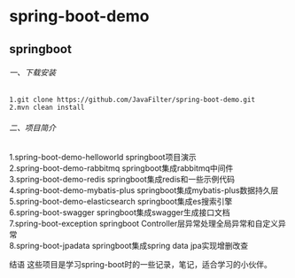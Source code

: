 # spring-boot-demo
## **springboot**

######  一、下载安装  
 
 `1.git clone https://github.com/JavaFilter/spring-boot-demo.git`  
 `2.mvn clean install`
 
######  二、项目简介  

 1.spring-boot-demo-helloworld  springboot项目演示  
 2.spring-boot-demo-rabbitmq springboot集成rabbitmq中间件  
 3.spring-boot-demo-redis springboot集成redis和一些示例代码  
 4.spring-boot-demo-mybatis-plus springboot集成mybatis-plus数据持久层  
 5.spring-boot-demo-elasticsearch springboot集成es搜索引擎  
 6.spring-boot-swagger springboot集成swagger生成接口文档  
 7.spring-boot-exception springboot Controller层异常处理全局异常和自定义异常  
 8.spring-boot-jpadata springboot集成spring data jpa实现增删改查
 
 结语
 这些项目是学习spring-boot时的一些记录，笔记，适合学习的小伙伴。